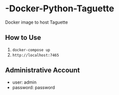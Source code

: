 # -Docker-Python-Taguette
Docker image to host Taguette

## How to Use

1. `docker-compose up`
2. `http://localhost:7465`

## Administrative Account

- user: admin
- password: password